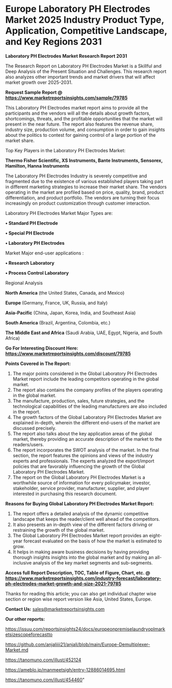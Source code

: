 # Europe Laboratory PH Electrodes Market 2025 Industry Product Type, Application, Competitive Landscape, and Key Regions 2031

<strong>Laboratory PH Electrodes Market Research Report 2031</strong>

The Research Report on Laboratory PH Electrodes Market is a Skillful and Deep Analysis of the Present Situation and Challenges. This research report also analyzes other important trends and market drivers that will affect market growth over 2025-2031.

<strong>Request Sample Report @ <a href=https://www.marketreportsinsights.com/sample/79785>https://www.marketreportsinsights.com/sample/79785</a></strong>

This Laboratory PH Electrodes market report aims to provide all the participants and the vendors will all the details about growth factors, shortcomings, threats, and the profitable opportunities that the market will present in the near future. The report also features the revenue share, industry size, production volume, and consumption in order to gain insights about the politics to contest for gaining control of a large portion of the market share.

Top Key Players in the Laboratory PH Electrodes Market:

<strong>Thermo Fisher Scientific, XS Instruments, Bante Instruments, Sensorex, Hamilton, Hanna Instruments</strong>

The Laboratory PH Electrodes Industry is severely competitive and fragmented due to the existence of various established players taking part in different marketing strategies to increase their market share. The vendors operating in the market are profiled based on price, quality, brand, product differentiation, and product portfolio. The vendors are turning their focus increasingly on product customization through customer interaction.

Laboratory PH Electrodes Market Major Types are:

<strong>• Standard PH Electrode

• Special PH Electrode

• Laboratory PH Electrodes</strong>

Market Major end-user applications :

<strong>• Research Laboratory

• Process Control Laboratory</strong>

Regional Analysis

</u><strong><b>North America</b></strong> (the United States, Canada, and Mexico)

<strong><b>Europe </b></strong>(Germany, France, UK, Russia, and Italy)

<strong><b>Asia-Pacific</b></strong> (China, Japan, Korea, India, and Southeast Asia)

<strong><b>South America</b></strong> (Brazil, Argentina, Colombia, etc.)

<strong><b>The Middle East and Africa</b></strong> (Saudi Arabia, UAE, Egypt, Nigeria, and South Africa)

<strong>Go For Interesting Discount Here: <a href=https://www.marketreportsinsights.com/discount/79785>https://www.marketreportsinsights.com/discount/79785</a></strong>

<strong>Points Covered in The Report:</strong>
<ol>
  <li>The major points considered in the Global Laboratory PH Electrodes Market report include the leading competitors operating in the global market.</li>
  <li>The report also contains the company profiles of the players operating in the global market.</li>
  <li>The manufacture, production, sales, future strategies, and the technological capabilities of the leading manufacturers are also included in the report.</li>
  <li>The growth factors of the Global Laboratory PH Electrodes Market are explained in-depth, wherein the different end-users of the market are discussed precisely.</li>
  <li>The report also talks about the key application areas of the global market, thereby providing an accurate description of the market to the readers/users.</li>
  <li>The report incorporates the SWOT analysis of the market. In the final section, the report features the opinions and views of the industry experts and professionals. The experts analyzed the export/import policies that are favorably influencing the growth of the Global Laboratory PH Electrodes Market.</li>
  <li>The report on the Global Laboratory PH Electrodes Market is a worthwhile source of information for every policymaker, investor, stakeholder, service provider, manufacturer, supplier, and player interested in purchasing this research document.</li>
</ol>
<strong>Reasons for Buying Global Laboratory PH Electrodes Market Report:</strong>

<ol>
  <li>The report offers a detailed analysis of the dynamic competitive landscape that keeps the reader/client well ahead of the competitors.</li>
  <li>It also presents an in-depth view of the different factors driving or restraining the growth of the global market.</li>
  <li>The Global Laboratory PH Electrodes Market report provides an eight-year forecast evaluated on the basis of how the market is estimated to grow.</li>
  <li>It helps in making aware business decisions by having providing thorough insights insights into the global market and by making an all-inclusive analysis of the key market segments and sub-segments.</li>
</ol>
<strong>Access full Report Description, TOC, Table of Figure, Chart, etc. @ <a href=https://www.marketreportsinsights.com/industry-forecast/laboratory-ph-electrodes-market-growth-and-size-2021-79785>https://www.marketreportsinsights.com/industry-forecast/laboratory-ph-electrodes-market-growth-and-size-2021-79785</a></strong>


Thanks for reading this article; you can also get individual chapter wise section or region wise report version like Asia, United States, Europe.

<strong>Contact Us:</strong>
sales@marketreportsinsights.com

<strong>Our other reports:</strong>

<a href=https://issuu.com/reportsinsights24/docs/europeonpremiselaundryoplmarketsizescopeforecastto>https://issuu.com/reportsinsights24/docs/europeonpremiselaundryoplmarketsizescopeforecastto</a>

<a href=https://github.com/anjaliiii21/anjali/blob/main/Europe-Demultiplexer-Market.md>https://github.com/anjaliiii21/anjali/blob/main/Europe-Demultiplexer-Market.md</a>

<a href=https://tanomuno.com/illust/452124>https://tanomuno.com/illust/452124</a>

<a href=https://ameblo.jp/manmeetsigh/entry-12886014695.html>https://ameblo.jp/manmeetsigh/entry-12886014695.html</a>

<a href=https://tanomuno.com/illust/454460>https://tanomuno.com/illust/454460</a>"
